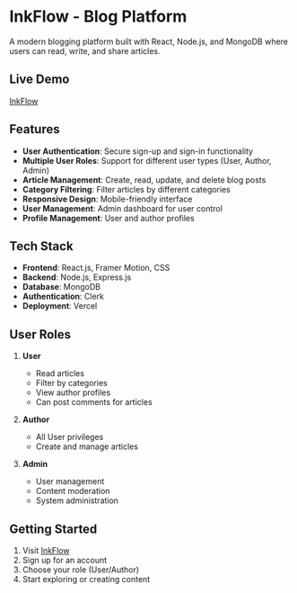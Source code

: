 # InkFlow - Blog Platform

A modern blogging platform built with React, Node.js, and MongoDB where users can read, write, and share articles.

## Live Demo

[InkFlow](https://inkflow-ritesh.vercel.app/)

## Features

- **User Authentication**: Secure sign-up and sign-in functionality
- **Multiple User Roles**: Support for different user types (User, Author, Admin)
- **Article Management**: Create, read, update, and delete blog posts
- **Category Filtering**: Filter articles by different categories
- **Responsive Design**: Mobile-friendly interface
- **User Management**: Admin dashboard for user control
- **Profile Management**: User and author profiles

## Tech Stack

- **Frontend**: React.js, Framer Motion, CSS
- **Backend**: Node.js, Express.js
- **Database**: MongoDB
- **Authentication**: Clerk
- **Deployment**: Vercel

## User Roles

1. **User**

   - Read articles
   - Filter by categories
   - View author profiles
   - Can post comments for articles

2. **Author**

   - All User privileges
   - Create and manage articles

3. **Admin**
   - User management
   - Content moderation
   - System administration

## Getting Started

1. Visit [InkFlow](https://inkflow-ritesh.vercel.app/)
2. Sign up for an account
3. Choose your role (User/Author)
4. Start exploring or creating content
